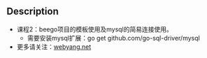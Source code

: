 ## Description
* 课程2：beego项目的模板使用及mysql的简易连接使用。
    * 需要安装mysql扩展：go get github.com/go-sql-driver/mysql
* 更多请关注：[webyang.net](http://www.webyang.net)
